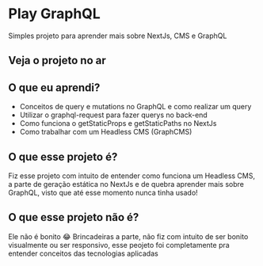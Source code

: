 
# Play GraphQL

Simples projeto para aprender mais sobre NextJs, CMS e GraphQL

## Veja o projeto no ar

## O que eu aprendi?
 - Conceitos de query e mutations no GraphQL e como realizar um query
 - Utilizar o graphql-request para fazer querys no back-end 
 - Como funciona o getStaticProps e getStaticPaths no NextJs
 - Como trabalhar com um Headless CMS (GraphCMS)

## O que esse projeto é?
Fiz esse projeto com intuito de entender como funciona um Headless CMS, a parte de geração estática no NextJs e de quebra aprender mais sobre GraphQL, visto que até esse momento nunca tinha usado!

## O que esse projeto não é?
Ele não é bonito 😂 Brincadeiras a parte, não fiz com intuito de ser bonito visualmente ou ser responsivo, esse peojeto foi completamente pra entender conceitos das tecnologias aplicadas
